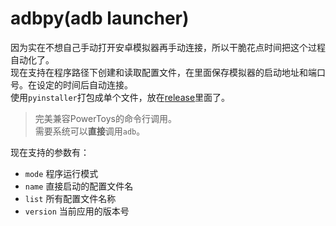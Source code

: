 # adbpy(adb launcher)
因为实在不想自己手动打开安卓模拟器再手动连接，所以干脆花点时间把这个过程自动化了。  
现在支持在程序路径下创建和读取配置文件，在里面保存模拟器的启动地址和端口号。在设定的时间后自动连接。  
使用`pyinstaller`打包成单个文件，放在[release](https://github.com/emptylight370/release/releases/)里面了。
> 完美兼容PowerToys的命令行调用。  
> 需要系统可以**直接**调用`adb`。

现在支持的参数有：
- `mode` 程序运行模式
- `name` 直接启动的配置文件名
- `list` 所有配置文件名称
- `version` 当前应用的版本号

